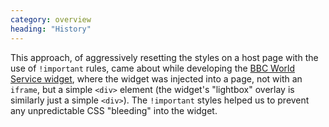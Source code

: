 ```yaml
---
category: overview
heading: "History"
---
```


This approach, of aggressively resetting the styles on a host page with the use of `!important` rules, came about while developing the [BBC World Service widget](http://dharmafly.com/bbc-world-service-widget), where the widget was injected into a page, not with an `iframe`, but a simple `<div>` element (the widget's "lightbox" overlay is similarly just a simple `<div>`). The `!important` styles helped us to prevent any unpredictable CSS "bleeding" into the widget.
